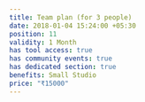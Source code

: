 ```yaml
---
title: Team plan (for 3 people)
date: 2018-01-04 15:24:00 +05:30
position: 11
validity: 1 Month
has tool access: true
has community events: true
has dedicated section: true
benefits: Small Studio
price: "₹15000"
---
```


